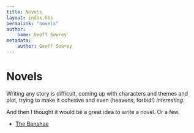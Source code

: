```yaml
---
title: Novels
layout: index.hbs
permalink: "novels"
author:
    name: Geoff Sowrey
metadata:
    author: Geoff Sowrey
---
```


# Novels

Writing any story is difficult, coming up with characters and themes and plot, trying to make it cohesive and even (heavens, forbid!) _interesting_. 

And then I thought it would be a great idea to write a novel. Or a few. 

- [The Banshee](/novels/banshee)